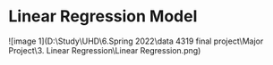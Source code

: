 # Linear Regression Model

![image 1](D:\Study\UHD\6.Spring 2022\data 4319 final project\Major Project\3. Linear Regression\Linear Regression.png)



